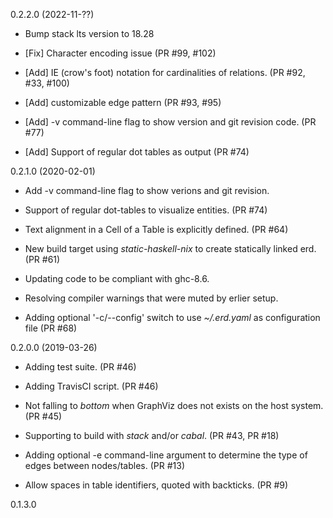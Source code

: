 0.2.2.0 (2022-11-??)

* Bump stack lts version to 18.28

* [Fix] Character encoding issue (PR #99, #102)

* [Add]  IE (crow's foot) notation for cardinalities of relations. (PR #92, #33, #100)

* [Add]  customizable edge pattern (PR #93, #95)

* [Add] -v command-line flag to show version and git revision code. (PR #77)

* [Add] Support of regular dot tables as output (PR #74)

0.2.1.0 (2020-02-01)

* Add -v command-line flag to show verions and git revision.

* Support of regular dot-tables to visualize entities. (PR #74)

* Text alignment in a Cell of a Table is explicitly defined. (PR #64)

* New build target using _static-haskell-nix_ to create statically linked erd. (PR #61)

* Updating code to be compliant with ghc-8.6.

* Resolving compiler warnings that were muted by erlier setup.

* Adding optional '-c/--config' switch to use _~/.erd.yaml_ as configuration file (PR #68)

0.2.0.0 (2019-03-26)

* Adding test suite. (PR #46)

* Adding TravisCI script. (PR #46)

* Not falling to *bottom* when GraphViz does not exists on the host system. (PR #45)

* Supporting to build with *stack* and/or *cabal*. (PR #43, PR #18)

* Adding optional -e command-line argument to determine the type of edges
  between nodes/tables. (PR #13)

* Allow spaces in table identifiers, quoted with backticks. (PR #9)

0.1.3.0
